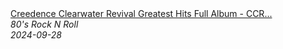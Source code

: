 <!--2024-09-28 09:42:05-->
<div class="yb">
  <a class="nodecor" href="/posts.html?rok/creedence_clearwater_revival_greatest_hits_full_album_-_ccr_top_10_songs_of_all_time">
    <img class="preview" data-videoid="3RtXnrceZ9E" src="https://i4.ytimg.com/vi/3RtXnrceZ9E/hqdefault.jpg" align="middle" alt="">
  </a>
  <div class="inlbl text">
    <a class="nodecor" href="/posts.html?rok/creedence_clearwater_revival_greatest_hits_full_album_-_ccr_top_10_songs_of_all_time">Creedence Clearwater Revival Greatest Hits Full Album - CCR...</a><br>
    <i class="smaller2">80's Rock N Roll</i><br>
    <i class="smaller3">2024-09-28</i>
  </div>
</div>
